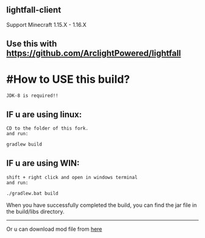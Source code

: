 ## lightfall-client

Support Minecraft 1.15.X - 1.16.X

Use this with https://github.com/ArclightPowered/lightfall
---------------------------------------------------------------

#How to USE this build?
===
    JDK-8 is required!!
## IF u are using linux:
    CD to the folder of this fork.
    and run:  
```bash
gradlew build
```

## IF u are using WIN:
    shift + right click and open in windows terminal
    and run:  

```bash
./gradlew.bat build
```
When you have successfully completed the build, you can find the jar file in the build/libs directory.

---------------------------------------------------------------
Or u can download mod file from [here](https://github.com/DeathGunZero/lightfall-client/releases/tag/1.0)
